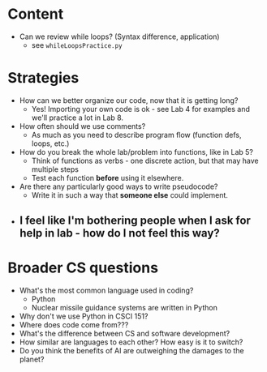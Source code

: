 # Content
- Can we review while loops? (Syntax difference, application)
  - see `whileLoopsPractice.py`

# Strategies
- How can we better organize our code, now that it is getting long?
  - Yes! Importing your own code is ok - see Lab 4 for examples and we'll practice a lot in Lab 8.
- How often should we use comments?
  - As much as you need to describe program flow (function defs, loops, etc.)
- How do you break the whole lab/problem into functions, like in Lab 5?
  - Think of functions as verbs - one discrete action, but that may have multiple steps
  - Test each function **before** using it elsewhere.
- Are there any particularly good ways to write pseudocode?
  - Write it in such a way that **someone else** could implement.
- I feel like I'm bothering people when I ask for help in lab - how do I not feel this way?
  - 

# Broader CS questions
- What's the most common language used in coding?
  - Python
  - Nuclear missile guidance systems are written in Python
- Why don't we use Python in CSCI 151?
- Where does code come from???
- What's the difference between CS and software development?
- How similar are languages to each other? How easy is it to switch?
- Do you think the benefits of AI are outweighing the damages to the planet?